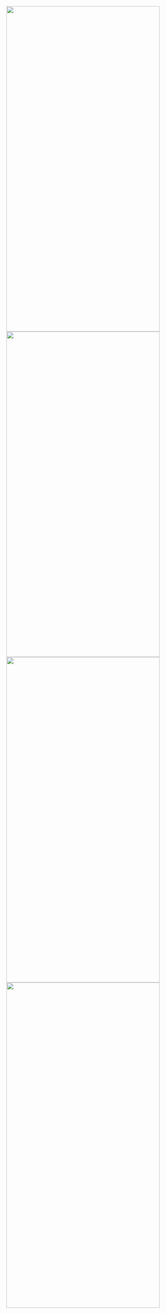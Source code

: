 <p>
  <img src ="https://github.com/Hitesh910/mirror_wall_app/assets/154861495/2c849a56-ffec-4687-916e-4fb6d9865f81"height="850"width="400"/>
  <img src ="https://github.com/Hitesh910/mirror_wall_app/assets/154861495/a87db2f1-150f-479d-8694-e8a9ab9d0b04"height="850"width="400"/>
  <img src ="https://github.com/Hitesh910/mirror_wall_app/assets/154861495/3b929b24-3b93-4957-ab70-fdd036d98f6e"height="850"width="400"/>
  <img src ="https://github.com/Hitesh910/mirror_wall_app/assets/154861495/b4abaeb4-59bb-4e9d-9dbd-68eb535dd71c"height="850"width="400"/>
  
</p>
 
